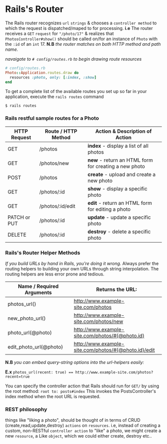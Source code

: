 # Rails's Router

The Rails router recognizes ```url``` ```strings``` & chooses a ```controller method``` to which the request is dispatched/maped to for processing. <b>i.e</b> The router receives a ```GET``` ```request``` for ```"/photo/17"``` & realizes that ```PhotosController#show()``` should be called on/for an instance of ```Photo``` with the ```:id``` of an ```int``` 17. <b>N.B</b> <i>the router matches on both HTTP method and path name.</i>

<i>navaigate to ```# config/routes.rb``` to begin drawing route resources </i>
```ruby
# config/routes.rb
Photo::Application.routes.draw do
  resources :photo, only: [:index, :show] 
end
```

To get a complete list of the available routes you set up so far in your application, execute the ```rails routes``` command
```
$ rails routes
```

### Rails restful sample routes for a Photo 

| HTTP Request | Route / HTTP Method | Action & Description of Action |  
|---------------|   --------------- | --------------- |
| GET	| /photos	| <b>index</b>	- display a list of all photos
| GET	| /photos/new	| <b>new</b> - return an HTML form for creating a new photo
| POST	| /photos	| <b>create</b> - upload and create a new photo
| GET	| /photos/:id	| <b>show</b> - display a specific photo
| GET	| /photos/:id/edit	| <b>edit</b> - return an HTML form for editing a photo
| PATCH or PUT	| /photos/:id	| <b>update</b> - update a specific photo
| DELETE	| /photos/:id	| <b>destroy</b> - delete a specific photo


### Rails's Router Helper Methods

<i>If you build URLs by hand in Rails, you're doing it wrong.</i>
Always prefer the routing helpers to building your own URLs through string interpolation. The routing helpers are less error prone and tedious.

| Name / Required Arguments | Returns the URL: |   
|---------------|   --------------- |
| photos_url()	| http://www.example-site.com/photos
| new_photo_url()	| http://www.example-site.com/photos/new
| photo_url(@photo)	| http://www.example-site.com/photos/#{@photo.id}
| edit_photo_url(@photo)	| http://www.example-site.com/photos/#{@photo.id}/edit

<b>N.B</b> <i>you can embed query-string options into the url-helpers easily:</i>

<b>E.x</b> ```photos_url(recent: true) == http://www.example-site.com/photos?recent=true```

You can specify the controller action that Rails should run for ```GET/``` by using the root method:
```root to: posts#index```
This invokes the PostsController's index method when the root URL is requested.

### REST philosophy

things like "liking a photo", should be thought of in terms of CRUD (create,read,update,destroy) ```actions``` on ```resources```. i.e, instead of creating a custom, non-RESTful ```controller action``` to "like" a photo, we might create a new ```resource```, a Like ```object```, which we could either create, destroy etc..

